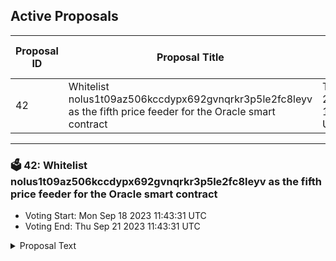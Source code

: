 ## Active Proposals

| Proposal ID | Proposal Title | Voting End Time | VOTED |
|-------------|----------------|-----------------|-------|
| 42 | Whitelist nolus1t09az506kccdypx692gvnqrkr3p5le2fc8leyv as the fifth price feeder for the Oracle smart contract | Thu Sep 21 2023 11:43:31 UTC | ⏳ NOT VOTED |

---

### 🗳 42: Whitelist nolus1t09az506kccdypx692gvnqrkr3p5le2fc8leyv as the fifth price feeder for the Oracle smart contract
- Voting Start: Mon Sep 18 2023 11:43:31 UTC
- Voting End: Thu Sep 21 2023 11:43:31 UTC

<details>
<summary>Proposal Text</summary>
 
# Proposal to Integrate a Fifth Price Feeding Service for Enhanced System Robustnessnn## SummarynAs the total value locked (TVL) within the Nolus protocol continues to increase, ensuring the robustness and security of the systems becomes more critical than ever. One vital component that requires enhanced redundancy is the oracle price feeders.nnOracle market data price feeders are an essential part of the Nolus core architecture which uses its own Oracle system. Each price feeding service is an independent lightweight off-chain component that retrieves prices from configured price providers for a set of denomination pairs. Currently, Nolus utilizes Osmosis as a primary DEX of choice for opening, repaying, closing, liquidating the lease (borrow) positions, so for the time being it is the sole price provider. The price feeders utilize a variant of the Exponential Moving Average (EMA) algorithm for the price calculation of any given cryptocurrency pair. Through the use of this algorithm, one can put additional weights on more recently observed prices for a given period. To read more about the role of the price feeders in Nolus, have a look at the [documentation](https://hub.nolus.io/en_US/technical-documentation/oracles-alarms).nn## Existing ArchitecturenThe current architecture relies on four price feeding services. While this redundancy has served well, the growing TVL and our commitment to ensuring maximum security means we must consider further enhancement of the infrastructure. It is imperative that users and stakeholders can trust the continuous and accurate operation of the platform. Each price feeding service is located in a different geolocation and is configured to push a price every 60 seconds.nn## ObjectivenBy voting YES on this proposal, you agree to whitelist the fifth price feeder for the Oracle smart contract that will provide continuous price feed and act as an additional redundancy measure in the unlikely event of inactivity or failure of any of the existing price feeds.nn## Source codenEach price feeding service is built from the [oracle-price-feeder](https://github.com/nolus-protocol/oracle-price-feeder) repository. You can find the configuration for a feeder running on mainnet [here](https://github.com/nolus-protocol/oracle-price-feeder/blob/main/configurations/market-data-feeder.main.toml).
</details>
